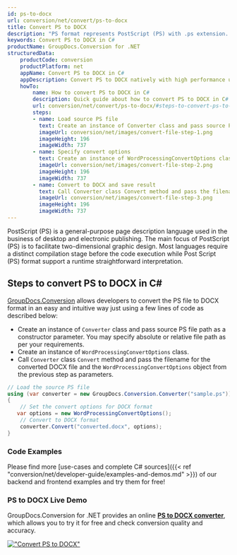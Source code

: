 ```yaml
---
id: ps-to-docx
url: conversion/net/convert/ps-to-docx
title: Convert PS to DOCX
description: "PS format represents PostScript (PS) with .ps extension. Learn how to convert PS to DOCX file programmatically in C# language using GroupDocs.Conversion for .NET library."
keywords: Convert PS to DOCX in C#
productName: GroupDocs.Conversion for .NET
structuredData:
    productCode: conversion
    productPlatform: net
    appName: Convert PS to DOCX in C#
    appDescription: Convert PS to DOCX natively with high performance using C# language and server side GroupDocs.Conversion for .NET APIs, without the use of any software like Microsoft or Open Office.
    howTo:
        name: How to convert PS to DOCX in C# 
        description: Quick guide about how to convert PS to DOCX in C# with high performance and accuracy.
        url: conversion/net/convert/ps-to-docx/#steps-to-convert-ps-to-docx-in-c
        steps:
        - name: Load source PS file 
          text: Create an instance of Converter class and pass source PS file path as a constructor parameter. You may specify absolute or relative file path as per your requirements. 
          imageUrl: conversion/net/images/convert-file-step-1.png
          imageHeight: 196
          imageWidth: 737
        - name: Specify convert options 
          text: Create an instance of WordProcessingConvertOptions class.
          imageUrl: conversion/net/images/convert-file-step-2.png
          imageHeight: 196
          imageWidth: 737
        - name: Convert to DOCX and save result 
          text: Call Converter class Convert method and pass the filename for the converted HTML file and the WordProcessingConvertOptions object from the previous step as parameters.
          imageUrl: conversion/net/images/convert-file-step-3.png
          imageHeight: 196
          imageWidth: 737
---
```


PostScript (PS) is a general-purpose page description language used in the business of desktop and electronic publishing. The main focus of PostScript (PS) is to facilitate two-dimensional graphic design. Most languages require a distinct compilation stage before the code execution while Post Script (PS) format support a runtime straightforward interpretation.

## Steps to convert PS to DOCX in C#

[GroupDocs.Conversion](https://products.groupdocs.com/conversion/net) allows developers to convert the PS file to DOCX format in an easy and intuitive way just using a few lines of code as described below:

* Create an instance of `Converter` class and pass source PS file path as a constructor parameter. You may specify absolute or relative file path as per your requirements. 
* Create an instance of `WordProcessingConvertOptions` class.
* Call `Converter` class `Convert` method and pass the filename for the converted DOCX file and the `WordProcessingConvertOptions` object from the previous step as parameters.

```csharp
// Load the source PS file
using (var converter = new GroupDocs.Conversion.Converter("sample.ps"))
{
    // Set the convert options for DOCX format
   var options = new WordProcessingConvertOptions();
    // Convert to DOCX format
    converter.Convert("converted.docx", options);
}
```

### Code Examples

Please find more [use-cases and complete C# sources]({{< ref "conversion/net/developer-guide/examples-and-demos.md" >}}) of our backend and frontend examples and try them for free!

### PS to DOCX Live Demo

GroupDocs.Conversion for .NET provides an online [**PS to DOCX converter**](https://products.groupdocs.app/conversion/ps-to-docx), which allows you to try it for free and check conversion quality and accuracy.

[!["Convert PS to DOCX"](conversion/net/images/convert-to-docx/convert-ps-to-docx.png)](https://products.groupdocs.app/conversion/ps-to-docx)